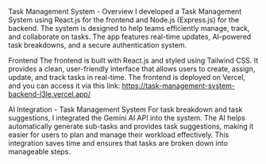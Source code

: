 Task Management System - Overview
I developed a Task Management System using React.js for the frontend and Node.js (Express.js) for the backend. The system is designed to help teams efficiently manage, track, and collaborate on tasks. The app features real-time updates, AI-powered task breakdowns, and a secure authentication system.

Frontend
The frontend is built with React.js and styled using Tailwind CSS. It provides a clean, user-friendly interface that allows users to create, assign, update, and track tasks in real-time. The frontend is deployed on Vercel, and you can access it via this link:
https://task-management-system-backend-l3le.vercel.app/

AI Integration - Task Management System
For task breakdown and task suggestions, I integrated the Gemini AI API into the system. The AI helps automatically generate sub-tasks and provides task suggestions, making it easier for users to plan and manage their workload effectively. This integration saves time and ensures that tasks are broken down into manageable steps.

